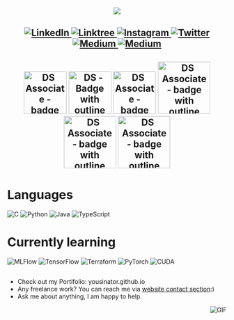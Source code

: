 <h1 align="center">
  <a href="https://git.io/typing-svg">
    <img src="https://readme-typing-svg.herokuapp.com/?lines=Yousinator;Certified+AI+Engineer;Certified+ML+Engineer;Certified+GenAI+Professional;Certified+Data+Scientist;My+Latest+work;Yousinator/PrismaML&center=true&size=30&color=FFAE42">
  </a>
</h1>

<h2 align="center">
  <a href="https://www.linkedin.com/in/yousef-musabeh/" target="_blank">
    <img alt="LinkedIn" src="https://img.shields.io/badge/linkedin-%230077B5.svg?&style=for-the-badge&logo=linkedin&logoColor=white">
    </a>
  
  <a href="https://linktr.ee/yousef_musabeh" target="_blank">
    <img alt="Linktree" src="https://img.shields.io/badge/-Linktree-black?style=for-the-badge&logo=linktree">
    </a>
  
  <a href="https://www.instagram.com/yousinator0x01/" target="_blank">
    <img alt="Instagram" src="https://img.shields.io/badge/-Instagram-blueviolet?style=for-the-badge&logo=instagram">
    </a>
  
  <a href="https://twitter.com/OverpoweredOG_" target="_blank">
    <img alt="Twitter" src="https://img.shields.io/badge/twitter-%231DA1F2.svg?&style=for-the-badge&logo=twitter&logoColor=white">
    </a>
  
  <a href="https://medium.com/@y.omusabeh/about" target="_blank">
    <img alt="Medium" src="https://img.shields.io/badge/medium-%2312100E.svg?&style=for-the-badge&logo=medium&logoColor=white" />
  </a>
  
  <a href="https://yousinator.github.io/" target="_blank">
    <img alt="Medium" src="https://img.shields.io/badge/Portfolio-orange?&style=for-the-badge&logo=" />
  </a>

  </h2>

<h2 align="center">

<img width="98" alt="DS Associate - badge with outline" src="https://github.com/Yousinator/Yousinator/assets/113384687/949d363d-3416-49f8-b6af-45e1b6c13b22"> <img width="98" alt="DS - Badge with outline" src="https://github.com/Yousinator/Yousinator/assets/113384687/4950d7d2-bf04-4b7f-8b1a-6647c1e3a686"> <img width="98" alt="DS Associate - badge with outline" src="https://github.com/user-attachments/assets/2a55a241-c5c3-4e17-b91c-26f56c7ac350"> <img width="120" alt="DS Associate - badge with outline" src="https://github.com/user-attachments/assets/9c6d8dfb-c871-490c-9e66-e31d71fd09c6"> <img width="120" alt="DS Associate - badge with outline" src="https://github.com/user-attachments/assets/7cfe9266-348c-4861-8182-6e652a98a2eb"> <img width="120" alt="DS Associate - badge with outline" src="https://github.com/user-attachments/assets/45cbf269-2d85-4c33-8df7-bcd5e22375f5">





</h2>

# Languages

<img alt="C" src="https://img.shields.io/badge/-Language-blue?style=for-the-badge&logo=c"></a> <img alt="Python" src="https://img.shields.io/badge/-Python%20-yellow?style=for-the-badge&logo=python" /> <img alt="Java" src="https://img.shields.io/badge/-Java-red?style=for-the-badge&logo=openjdk" /> <img alt="TypeScript" src="https://img.shields.io/badge/-TypeScript-blue?style=for-the-badge&logo=typescript&logoColor=white" />

# Currently learning

<img alt="MLFlow" src="https://img.shields.io/badge/-MLFlow-white?style=for-the-badge&logo=mlflow"> <img alt="TensorFlow" src="https://img.shields.io/badge/-TensorFlow-white?style=for-the-badge&logo=tensorflow">  <img alt="Terraform" src="https://img.shields.io/badge/-Terraform-white?style=for-the-badge&logo=terraform" /> <img alt="PyTorch" src="https://img.shields.io/badge/-Pytorch-white?style=for-the-badge&logo=pytorch"> <img alt="CUDA" src="https://img.shields.io/badge/-CUDA-green?style=for-the-badge&logo=nvidea"> 

##

-  Check out my Portifolio: yousinator.github.io
-  Any freelance work? You can reach me via [website contact section](https://yousinator.github.io/#contact):)
-  Ask me about anything, I am happy to help.

<img align="right" alt="GIF" src="http://ivis.net/newwebsite/esurvillence/wp-content/uploads/2019/04/footer.gif"/>  
